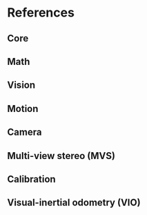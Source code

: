 # References

## Core

## Math

## Vision

## Motion

## Camera

## Multi-view stereo (MVS)

## Calibration

## Visual-inertial odometry (VIO)

